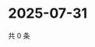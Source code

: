 # 2025-07-31

共 0 条

<!-- BEGIN ZHIHUVIDEO -->
<!-- 最后更新时间 Thu Jul 31 2025 16:17:59 GMT+0800 (China Standard Time) -->

<!-- END ZHIHUVIDEO -->

